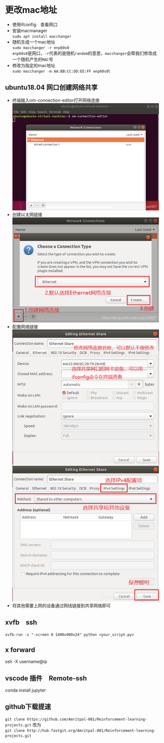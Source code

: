 # 更改mac地址
* 使用ifconfig　查看网口
* 安装macmanager\
  `sudo apt install macchanger`
* 随机生成一个mac地址\
  `sudo macchanger -r enp60s0`\
  `enp60s0`是网口，`-r`代表的是随机`random`的意思，`macchanger`会帮我们修改成一个随机产生的`MAC`号
* 修改为指定的mac地址\
  `sudo macchanger -m AA:BB:CC:DD:EE:FF enp60s0`\
  
## ubuntu18.04 网口创建网络共享
- 终端输入nm-connection-editor打开网络连接
  ![1](images/20201224204459506.png)
- 创建以太网链接
  ![1](images/20201224211150665.png)
- 配置网络链接
  ![1](images/20201224210017800.png)
  ![1](images/20201224210814984.png)
- 将其他需要上网的设备通过网线链接到共享网络即可

## xvfb　ssh
`xvfb-run -s "-screen 0 1400x900x24" python <your_script.py>`

## x forward
ssh -X username@ip

## vscode 插件　Remote-ssh
conda install jupyter


## github下载提速
`git clone https://github.com/Amritpal-001/Reinforcement-learning-projects.git`
改为\
`git clone http://hub.fastgit.org/Amritpal-001/Reinforcement-learning-projects.git`